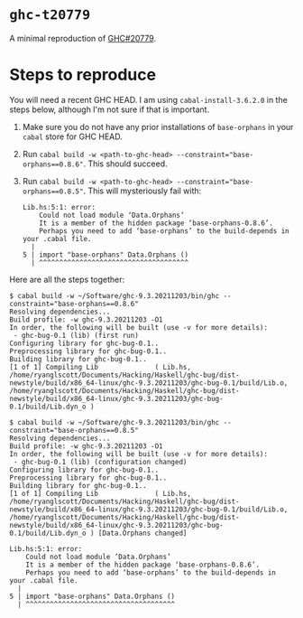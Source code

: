# `ghc-t20779`

A minimal reproduction of [GHC#20779](https://gitlab.haskell.org/ghc/ghc/-/issues/20779).

# Steps to reproduce

You will need a recent GHC HEAD. I am using `cabal-install-3.6.2.0` in the steps below, although I'm not sure if that is important.

1. Make sure you do not have any prior installations of `base-orphans` in your `cabal` store for GHC HEAD.
2. Run `cabal build -w <path-to-ghc-head> --constraint="base-orphans==0.8.6"`. This should succeed.
3. Run `cabal build -w <path-to-ghc-head> --constraint="base-orphans==0.8.5"`. This will mysteriously fail with:

   ```
   Lib.hs:5:1: error:
       Could not load module ‘Data.Orphans’
       It is a member of the hidden package ‘base-orphans-0.8.6’.
       Perhaps you need to add ‘base-orphans’ to the build-depends in your .cabal file.
     |
   5 | import "base-orphans" Data.Orphans ()
     | ^^^^^^^^^^^^^^^^^^^^^^^^^^^^^^^^^^^^^
   ```

Here are all the steps together:

```
$ cabal build -w ~/Software/ghc-9.3.20211203/bin/ghc --constraint="base-orphans==0.8.6"
Resolving dependencies...
Build profile: -w ghc-9.3.20211203 -O1
In order, the following will be built (use -v for more details):
 - ghc-bug-0.1 (lib) (first run)
Configuring library for ghc-bug-0.1..
Preprocessing library for ghc-bug-0.1..
Building library for ghc-bug-0.1..
[1 of 1] Compiling Lib              ( Lib.hs, /home/ryanglscott/Documents/Hacking/Haskell/ghc-bug/dist-newstyle/build/x86_64-linux/ghc-9.3.20211203/ghc-bug-0.1/build/Lib.o, /home/ryanglscott/Documents/Hacking/Haskell/ghc-bug/dist-newstyle/build/x86_64-linux/ghc-9.3.20211203/ghc-bug-0.1/build/Lib.dyn_o )

$ cabal build -w ~/Software/ghc-9.3.20211203/bin/ghc --constraint="base-orphans==0.8.5"
Resolving dependencies...
Build profile: -w ghc-9.3.20211203 -O1
In order, the following will be built (use -v for more details):
 - ghc-bug-0.1 (lib) (configuration changed)
Configuring library for ghc-bug-0.1..
Preprocessing library for ghc-bug-0.1..
Building library for ghc-bug-0.1..
[1 of 1] Compiling Lib              ( Lib.hs, /home/ryanglscott/Documents/Hacking/Haskell/ghc-bug/dist-newstyle/build/x86_64-linux/ghc-9.3.20211203/ghc-bug-0.1/build/Lib.o, /home/ryanglscott/Documents/Hacking/Haskell/ghc-bug/dist-newstyle/build/x86_64-linux/ghc-9.3.20211203/ghc-bug-0.1/build/Lib.dyn_o ) [Data.Orphans changed]

Lib.hs:5:1: error:
    Could not load module ‘Data.Orphans’
    It is a member of the hidden package ‘base-orphans-0.8.6’.
    Perhaps you need to add ‘base-orphans’ to the build-depends in your .cabal file.
  |
5 | import "base-orphans" Data.Orphans ()
  | ^^^^^^^^^^^^^^^^^^^^^^^^^^^^^^^^^^^^^
```
